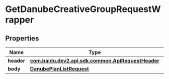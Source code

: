 

# GetDanubeCreativeGroupRequestWrapper


## Properties

Name | Type | Description | Notes
------------ | ------------- | ------------- | -------------
**header** | [**com.baidu.dev2.api.sdk.common.ApiRequestHeader**](com.baidu.dev2.api.sdk.common.ApiRequestHeader.md) |  |  [optional]
**body** | [**DanubePlanListRequest**](DanubePlanListRequest.md) |  |  [optional]



